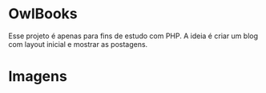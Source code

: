 # OwlBooks
Esse projeto é apenas para fins de estudo com PHP. A ideia é criar um blog com layout inicial e mostrar as postagens.

# Imagens
